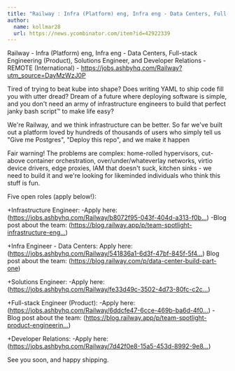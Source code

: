 ```yaml
---
title: "Railway : Infra (Platform) eng, Infra eng - Data Centers, Full-stack Engineering (Product), Solutions Engineer, and Developer Relations"
author:
  name: kollmar28
  url: https://news.ycombinator.com/item?id=42922339
---
```

Railway - Infra (Platform) eng, Infra eng - Data Centers, Full-stack Engineering (Product), Solutions Engineer, and Developer Relations - REMOTE (International) - <a href="https:&#x2F;&#x2F;jobs.ashbyhq.com&#x2F;Railway?utm_source=DayMzWzJ0P" rel="nofollow">https:&#x2F;&#x2F;jobs.ashbyhq.com&#x2F;Railway?utm_source=DayMzWzJ0P</a>

Tired of trying to beat kube into shape? Does writing YAML to ship code fill you with utter dread? Dream of a future where deploying software is simple, and you don&#x27;t need an army of infrastructure engineers to build that perfect janky bash script™ to make life easy?

We&#x27;re Railway, and we think infrastructure can be better. So far we&#x27;ve built out a platform loved by hundreds of thousands of users who simply tell us &quot;Give me Postgres&quot;, &quot;Deploy this repo&quot;, and we make it happen

Fair warning! The problems are complex: home-rolled hypervisors, cut-above container orchestration, over&#x2F;under&#x2F;whateverlay networks, virtio device drivers, edge proxies, IAM that doesn&#x27;t suck, kitchen sinks - we need to build it and we&#x27;re looking for likeminded individuals who think this stuff is fun.

Five open roles (apply below!):

+Infrastructure Engineer: 
-Apply here:(<a href="https:&#x2F;&#x2F;jobs.ashbyhq.com&#x2F;Railway&#x2F;b8072f95-043f-404d-a313-f0bdf8dd3c81?utm_source=DayMzWzJ0P" rel="nofollow">https:&#x2F;&#x2F;jobs.ashbyhq.com&#x2F;Railway&#x2F;b8072f95-043f-404d-a313-f0b...</a>) 
-Blog post about the team: (<a href="https:&#x2F;&#x2F;blog.railway.app&#x2F;p&#x2F;team-spotlight-infrastructure-engineering" rel="nofollow">https:&#x2F;&#x2F;blog.railway.app&#x2F;p&#x2F;team-spotlight-infrastructure-eng...</a>)

+Infra Engineer - Data Centers: 
Apply here: (<a href="https:&#x2F;&#x2F;jobs.ashbyhq.com&#x2F;Railway&#x2F;541836a1-6d3f-47bf-845f-5f48fe547568?utm_source=DayMzWzJ0P" rel="nofollow">https:&#x2F;&#x2F;jobs.ashbyhq.com&#x2F;Railway&#x2F;541836a1-6d3f-47bf-845f-5f4...</a>)
Blog post about the team: (<a href="https:&#x2F;&#x2F;blog.railway.com&#x2F;p&#x2F;data-center-build-part-one" rel="nofollow">https:&#x2F;&#x2F;blog.railway.com&#x2F;p&#x2F;data-center-build-part-one</a>)

+Solutions Engineer: 
-Apply here:(<a href="https:&#x2F;&#x2F;jobs.ashbyhq.com&#x2F;Railway&#x2F;fe33d49c-3502-4d73-80fc-c2c260576846?utm_source=DayMzWzJ0P" rel="nofollow">https:&#x2F;&#x2F;jobs.ashbyhq.com&#x2F;Railway&#x2F;fe33d49c-3502-4d73-80fc-c2c...</a>)

+Full-stack Engineer (Product): 
-Apply here: (<a href="https:&#x2F;&#x2F;jobs.ashbyhq.com&#x2F;Railway&#x2F;6ddcfe47-6cce-469b-ba6d-4f0e83440c9d?utm_source=DayMzWzJ0P" rel="nofollow">https:&#x2F;&#x2F;jobs.ashbyhq.com&#x2F;Railway&#x2F;6ddcfe47-6cce-469b-ba6d-4f0...</a>) 
-Blog post about the team: (<a href="https:&#x2F;&#x2F;blog.railway.app&#x2F;p&#x2F;team-spotlight-product-engineering" rel="nofollow">https:&#x2F;&#x2F;blog.railway.app&#x2F;p&#x2F;team-spotlight-product-engineerin...</a>)

+Developer Relations: 
-Apply here:(<a href="https:&#x2F;&#x2F;jobs.ashbyhq.com&#x2F;Railway&#x2F;7d42f0e8-15a5-453d-8992-9e8638846077?utm_source=DayMzWzJ0P" rel="nofollow">https:&#x2F;&#x2F;jobs.ashbyhq.com&#x2F;Railway&#x2F;7d42f0e8-15a5-453d-8992-9e8...</a>)

See you soon, and happy shipping.
<JobApplication />
